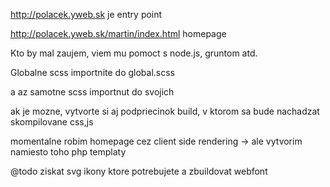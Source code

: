 http://polacek.yweb.sk je entry point

http://polacek.yweb.sk/martin/index.html homepage

Kto by mal zaujem, viem mu pomoct s node.js, gruntom atd.

Globalne scss importnite do global.scss

a az samotne scss importnut do svojich

ak je mozne, vytvorte si aj podpriecinok build, v ktorom sa bude nachadzat skompilovane css,js

momentalne robim homepage cez client side rendering -> ale vytvorim namiesto toho php templaty


@todo
ziskat svg ikony ktore potrebujete
a zbuildovat webfont
